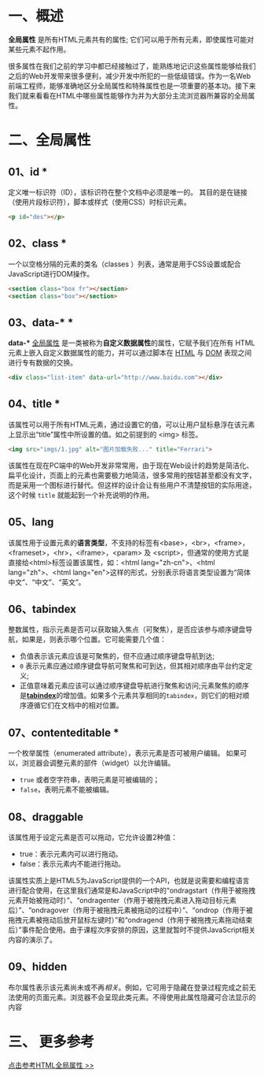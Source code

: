 # 一、概述

**全局属性** 是所有HTML元素共有的属性; 它们可以用于所有元素，即使属性可能对某些元素不起作用。

很多属性在我们之前的学习中都已经接触过了，能熟练地记识这些属性能够给我们之后的Web开发带来很多便利，减少开发中所犯的一些低级错误。作为一名Web前端工程师，能够准确地区分全局属性和特殊属性也是一项重要的基本功。接下来我们就来看看在HTML中哪些属性能够作为并为大部分主流浏览器所兼容的全局属性。

# 二、全局属性

## 01、id *

定义唯一标识符（ID），该标识符在整个文档中必须是唯一的。 其目的是在链接（使用片段标识符），脚本或样式（使用CSS）时标识元素。

```html
<p id="des"></p>
```

## 02、class *

一个以空格分隔的元素的类名（classes ）列表，通常是用于CSS设置或配合JavaScript进行DOM操作。

```html
<section class="box fr"></section>
<section class="box"></section>
```

## 03、data-* *

**data-\*** [全局属性](https://developer.mozilla.org/zh-CN/docs/Web/HTML/Global_attributes) 是一类被称为**自定义数据属性**的属性，它赋予我们在所有 HTML 元素上嵌入自定义数据属性的能力，并可以通过脚本在 [HTML](https://developer.mozilla.org/zh-CN/docs/Web/HTML) 与 [DOM](https://developer.mozilla.org/zh-CN/docs/Web/API/Document_Object_Model) 表现之间进行专有数据的交换。

```html
<div class="list-item" data-url="http://www.baidu.com"></div>
```

## 04、title *

该属性可以用于所有HTML元素，通过设置它的值，可以让用户鼠标悬浮在该元素上显示出“title”属性中所设置的值。如之前提到的 \<img> 标签。

```html
<img src="imgs/1.jpg" alt="图片加载失败..." title="Ferrari">
```

该属性在现在PC端中的Web开发非常常用，由于现在Web设计的趋势是简洁化、扁平化设计，页面上的元素也需要极力地简洁，很多常用的按钮甚至都没有文字，而是采用一个图标进行替代。但这样的设计会让有些用户不清楚按钮的实际用途，这个时候 `title` 就能起到一个补充说明的作用。

## 05、lang

该属性用于设置元素的**语言类型**，不支持的标签有\<base>，\<br>，\<frame>，\<frameset>，\<hr>，\<iframe>，\<param> 及 \<script>，但通常的使用方式是直接给\<html>标签设置该属性，如：\<html lang="zh-cn">、\<html lang="zh">、\<html lang="en">这样的形式，分别表示将语言类型设置为“简体中文”、“中文”、“英文”。

## 06、tabindex

整数属性，指示元素是否可以获取输入焦点（可聚焦），是否应该参与顺序键盘导航，如果是，则表示哪个位置。它可能需要几个值：

- 负值表示该元素应该是可聚焦的，但不应通过顺序键盘导航到达;
- `0` 表示元素应通过顺序键盘导航可聚焦和可到达，但其相对顺序由平台约定定义;
- 正值意味着元素应该可以通过顺序键盘导航进行聚焦和访问;元素聚焦的顺序是[**tabindex**](https://developer.mozilla.org/zh-CN/docs/Web/HTML/Global_attributes#attr-tabindex)的增加值。如果多个元素共享相同的`tabindex`，则它们的相对顺序遵循它们在文档中的相对位置。


## 07、contenteditable *

一个枚举属性（enumerated attribute），表示元素是否可被用户编辑。 如果可以，浏览器会调整元素的部件（widget）以允许编辑。

- `true` 或者空字符串，表明元素是可被编辑的；
- `false`，表明元素不能被编辑。

## 08、draggable

该属性用于设定元素是否可以拖动，它允许设置2种值：

- true：表示元素内可以进行拖动。
- false：表示元素内不能进行拖动。

该属性实质上是HTML5为JavaScript提供的一个API，也就是说需要和编程语言进行配合使用，在这里我们通常是和JavaScript中的“ondragstart（作用于被拖拽元素开始被拖动时）”、“ondragenter（作用于被拖拽元素进入拖动目标元素后）”、“ondragover（作用于被拖拽元素被拖动的过程中）”、“ondrop（作用于被拖拽元素被拖动后放开鼠标左键时）”和“ondragend（作用于被拖拽元素拖动结束后）”事件配合使用。由于课程次序安排的原因，这里就暂时不提供JavaScript相关内容的演示了。

## 09、hidden

布尔属性表示该元素尚未或不再*相关*。例如，它可用于隐藏在登录过程完成之前无法使用的页面元素。浏览器不会呈现此类元素。不得使用此属性隐藏可合法显示的内容

# 三、 更多参考

[点击参考HTML全局属性 >>](https://developer.mozilla.org/zh-CN/docs/Web/HTML/Global_attributes)



















